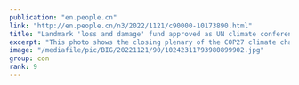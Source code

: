 ```yaml
---
publication: "en.people.cn"
link: "http://en.people.cn/n3/2022/1121/c90000-10173890.html"
title: "Landmark 'loss and damage' fund approved as UN climate conference closes in Egypt - People's Daily Online"
excerpt: "This photo shows the closing plenary of the COP27 climate change conference in Sharm El-Sheikh,"
image: "/mediafile/pic/BIG/20221121/90/10242311793980899902.jpg"
group: con
rank: 9
---
```

